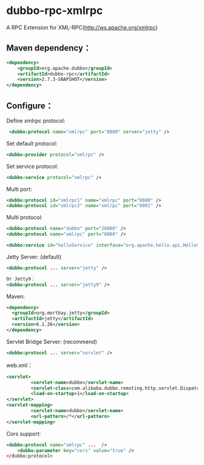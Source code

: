 
dubbo-rpc-xmlrpc
=====================
A RPC Extension for XML-RPC(http://ws.apache.org/xmlrpc)

## Maven dependency：
```xml
<dependency>
    <groupId>org.apache.dubbo</groupId>
    <artifactId>dubbo-rpc</artifactId>
    <version>2.7.3-SNAPSHOT</version>
</dependency>

```

## Configure：
Define xmlrpc protocol:
```xml
 <dubbo:protocol name="xmlrpc" port="8080" server="jetty" />
```

Set default protocol:
```xml
<dubbo:provider protocol="xmlrpc" />
```

Set service protocol:
```xml
<dubbo:service protocol="xmlrpc" />
```

Multi port:
```xml
<dubbo:protocol id="xmlrpc1" name="xmlrpc" port="8080" />
<dubbo:protocol id="xmlrpc2" name="xmlrpc" port="8081" />
```
Multi protocol:
```xml
<dubbo:protocol name="dubbo" port="20880" />
<dubbo:protocol name="xmlrpc" port="8080" />
```
<!-- multi protocols -->
```xml
<dubbo:service id="helloService" interface="org.apache.hello.api.HelloService" version="1.0.0" protocol="dubbo,xmlrpc" />
```


Jetty Server: (default)
```xml
<dubbo:protocol ... server="jetty" />

Or Jetty9：
<dubbo:protocol ... server="jetty9" />

```
Maven:
```xml
<dependency>
  <groupId>org.mortbay.jetty</groupId>
  <artifactId>jetty</artifactId>
  <version>6.1.26</version>
</dependency>
```

Servlet Bridge Server: (recommend)
```xml
<dubbo:protocol ... server="servlet" />

```

web.xml：
```xml
<servlet>
         <servlet-name>dubbo</servlet-name>
         <servlet-class>com.alibaba.dubbo.remoting.http.servlet.DispatcherServlet</servlet-class>
         <load-on-startup>1</load-on-startup>
</servlet>
<servlet-mapping>
         <servlet-name>dubbo</servlet-name>
         <url-pattern>/*</url-pattern>
</servlet-mapping>
```
Cors support:
```xml
<dubbo:protocol name="xmlrpc" ...  />
	<dubbo:parameter key="cors" value="true" />
</dubbo:protocol>
```
